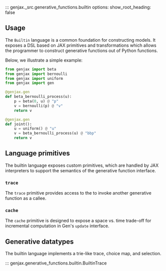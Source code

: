 ::: genjax._src.generative_functions.builtin
    options:
      show_root_heading: false

## Usage

The `Builtin` language is a common foundation for constructing models. It exposes a DSL based on JAX primitives and transformations which allows the programmer to construct generative functions out of Python functions. 

Below, we illustrate a simple example:
    
```python
from genjax import beta 
from genjax import bernoulli 
from genjax import uniform 
from genjax import gen

@genjax.gen
def beta_bernoulli_process(u):
    p = beta(0, u) @ "p"
    v = bernoulli(p) @ "v"
    return v

@genjax.gen
def joint():
    u = uniform() @ "u"
    v = beta_bernoulli_process(u) @ "bbp"
    return v
```

## Language primitives

The builtin language exposes custom primitives, which are handled by JAX interpreters to support the semantics of the generative function interface.

### `trace`

The `trace` primitive provides access to the to invoke another generative function as a callee.

### `cache`

The `cache` primitive is designed to expose a space vs. time trade-off for incremental computation in Gen's `update` interface.

## Generative datatypes

The builtin language implements a trie-like trace, choice map, and selection.

::: genjax.generative_functions.builtin.BuiltinTrace
